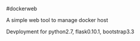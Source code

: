#dockerweb

A simple web tool to manage docker host

Devployment for python2.7, flask0.10.1, bootstrap3.3